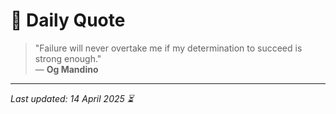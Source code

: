 # 📜 Daily Quote

> "Failure will never overtake me if my determination to succeed is strong enough."  
> — **Og Mandino**

---

_Last updated: 14 April 2025 ⏳_
